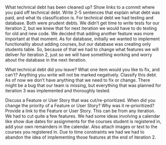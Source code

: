 What technical debt has been cleaned up? Show links to a commit where you paid off technical debt. Write 2-5 sentences that explain what debt was paid, and what its classification is.
For technical debt we had testing and database. Both were prudent debts. We didn’t get time to write tests for our iteration 2, but we knew that for next iteration we would have to do testing for old and new code. We decided that adding another feature was more important at that moment. As for database, initially we wanted to implement functionality about adding courses, but our database was creating only students table. So, because of that we had to change what features we will deliver for iteration 2, just so we will have something working and worry about the database in the next iteration.


What technical debt did you leave? What one item would you like to fix, and can't? Anything you write will not be marked negatively. Classify this debt.
As of now we don’t have anything that we need to fix or change. There might be a bug that our team is missing, but everything that was planned for iteration 3 was implemented and thoroughly tested. 


Discuss a Feature or User Story that was cut/re-prioritized. When did you change the priority of a Feature or User Story? Why was it re-prioritized? Provide a link to the Feature or User Story. This can be from any iteration.
We had to cut quite a few features. We had some ideas involving a calendar like show due dates for assignments for the courses student is registered in, add your own remainders in the calendar. Also attach images or text to the courses you registered in. Due to time constraints we had we had to abandon the idea of implementing those features at the end of iteration 2.
